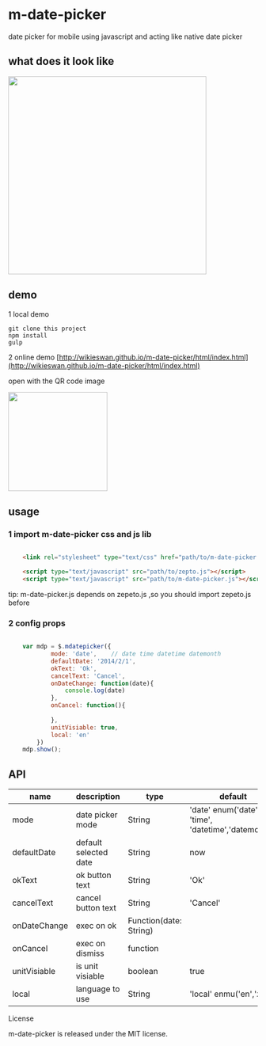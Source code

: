 # m-date-picker
date picker for mobile using javascript and acting like native date picker

## what does it look like

<img src="http://wikieswan.github.io/img/do-not-delete/m-date-picker.jpg?v=1" width="400px">

## demo

1 local demo

	git clone this project
	npm install
	gulp 

2 online demo
[http://wikieswan.github.io/m-date-picker/html/index.html](http://wikieswan.github.io/m-date-picker/html/index.html)

open with the QR code image

<img src="http://wikieswan.github.io/img/do-not-delete/m-date-picker-url.jpg" width="200px">

## usage

### 1 import m-date-picker css and js lib

```html

	<link rel="stylesheet" type="text/css" href="path/to/m-date-picker.css">

	<script type="text/javascript" src="path/to/zepto.js"></script>
	<script type="text/javascript" src="path/to/m-date-picker.js"></script>
```

tip: m-date-picker.js depends on zepeto.js ,so you should import zepeto.js before

### 2 config props

```javascript

	var mdp = $.mdatepicker({
			mode: 'date',    // date time datetime datemonth
			defaultDate: '2014/2/1',
			okText: 'Ok',
			cancelText: 'Cancel',
			onDateChange: function(date){
				console.log(date)
			},
			onCancel: function(){
				
			},
			unitVisiable: true,
			local: 'en'
		})
	mdp.show();
```

## API



name | description | type | default
---------------|---------------|---------------|---------------
mode | date picker mode | String | 'date' enum('date', 'time', 'datetime','datemonth')
defaultDate | default selected date | String | now
okText | ok button text | String | 'Ok'
cancelText | cancel button text | String | 'Cancel'
onDateChange | exec on ok | Function(date: String) | 
onCancel | exec on dismiss | function | 
unitVisiable | is unit visiable | boolean | true
local | language to use | String | 'local'  enmu('en','zh')


License

m-date-picker is released under the MIT license.

